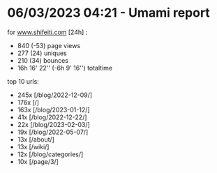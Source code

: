 # 06/03/2023 04:21 - Umami report
for www.shifeiti.com [24h] :

 - 840 (-53) page views
 - 277 (24) uniques
 - 210 (34) bounces
 - 16h 16' 22'' (-6h 9' 16'') totaltime


top 10 urls:
 - 245x [/blog/2022-12-09/]
 - 176x [/]
 - 163x [/blog/2023-01-12/]
 - 41x [/blog/2022-12-22/]
 - 22x [/blog/2023-02-03/]
 - 19x [/blog/2022-05-07/]
 - 13x [/about/]
 - 13x [/wiki/]
 - 12x [/blog/categories/]
 - 10x [/page/3/]


